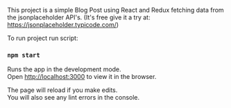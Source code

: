 This project is a simple Blog Post using React and Redux fetching data from the jsonplaceholder API's. (It's free give it a try at: https://jsonplaceholder.typicode.com/)

To run project run script:

### `npm start`

Runs the app in the development mode.<br>
Open [http://localhost:3000](http://localhost:3000) to view it in the browser.

The page will reload if you make edits.<br>
You will also see any lint errors in the console.
